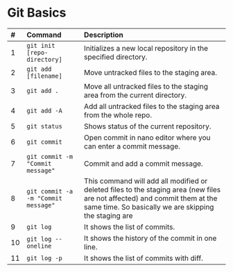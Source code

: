 # Git Basics

| \# | Command | Description |
| :--- | :--- | :--- |
| 1 | `git init [repo-directory]` | Initializes a new local repository in the specified directory. |
| 2 | `git add [filename]` | Move untracked files to the staging area. |
| 3 | `git add .` | Move all untracked files to the staging area from the current directory. |
| 4 | `git add -A` | Add all untracked files to the staging area from the whole repo. |
| 5 | `git status` | Shows status of the current repository. |
| 6 | `git commit` | Open commit in nano editor where you can enter a commit message. |
| 7 | `git commit -m "Commit message"` | Commit and add a commit message. |
| 8  | `git commit -a -m "Commit message"` | This command will add all modified or deleted files to the staging area \(new files are not affected\) and commit them at the same time. So basically we are skipping the staging are |
| 9 | `git log` | It shows the list of commits. |
| 10 | `git log --oneline` | It shows the history of the commit in one line. |
| 11 | `git log -p` | It shows the list of commits with diff. |



